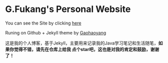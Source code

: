 # G.Fukang's Personal Website

You can see the Site by clicking [here](http://gongfukangee.github.io/)

Runing on Github + Jekyll theme by [Gaohaoyang](https://github.com/Gaohaoyang/gaohaoyang.github.io)

这是我的个人博客，基于Jekyll，主要用来记录我的Java学习笔记和生活随笔，**如果你觉得不错，请先在仓库上给我 点个star吧，这也是对我的肯定和鼓励，谢谢了！**

